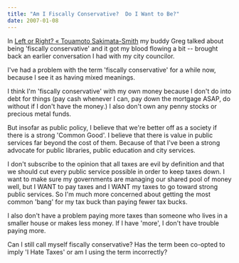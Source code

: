 ```yaml
---
title: "Am I Fiscally Conservative?  Do I Want to Be?"
date: 2007-01-08
---
```


In [Left or Right? « Touamoto Sakimata-Smith](http://touamoto.wordpress.com/2007/01/07/left-or-right/) my buddy Greg talked about being 'fiscally conservative' and it got my blood flowing a bit -- brought back an earlier conversation I had with my city councilor.

I've had a problem with the term 'fiscally conservative' for a while now, because I see it as having mixed meanings.

I think I'm 'fiscally conservative' with my own money because I don't do into debt for things (pay cash whenever I can, pay down the mortgage ASAP, do without if I don't have the money.) I also don't own any penny stocks or precious metal funds.

But insofar as public policy, I believe that we're better off as a society if there is a strong 'Common Good'. I believe that there is value in public services far beyond the cost of them. Because of that I've been a strong advocate for public libraries, public education and city services.

I don't subscribe to the opinion that all taxes are evil by definition and that we should cut every public service possible in order to keep taxes down. I want to make sure my governments are managing our shared pool of money well, but I WANT to pay taxes and I WANT my taxes to go toward strong public services. So I'm much more concerned about getting the most common 'bang' for my tax buck than paying fewer tax bucks.

I also don't have a problem paying more taxes than someone who lives in a smaller house or makes less money. If I have 'more', I don't have trouble paying more.

Can I still call myself fiscally conservative? Has the term been co-opted to imply 'I Hate Taxes' or am I using the term incorrectly?
